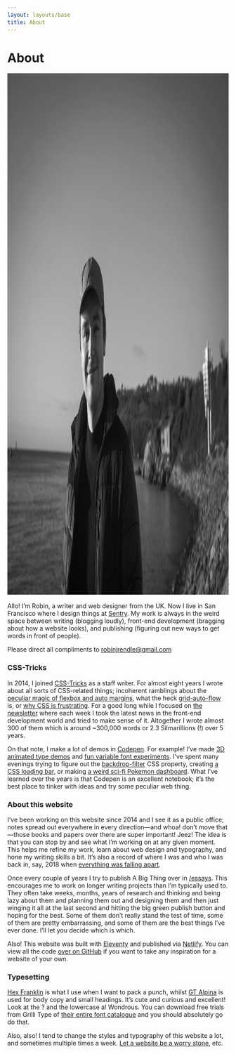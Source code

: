 ```yaml
---
layout: layouts/base
title: About
---
```


<h1 class="title">About</h1>

<img class="about-img" src="/images/me/robin-rendle-2.webp" alt="A photograph of me smiling at the camera, taken on a cold, sunny day on an outlook over the ocean. Plymouth, February 2022." width="2200" height="1188"/>

Allo! I’m Robin, a writer and web designer from the UK. Now I live in San Francisco where I design things at [Sentry](https://sentry.io). My work is always in the weird space between writing (blogging loudly), front-end development (bragging about how a website looks), and publishing (figuring out new ways to get words in front of people).

Please direct all compliments to robinjrendle@gmail.com

### CSS-Tricks

In 2014, I joined [CSS-Tricks](https://css-tricks.com/) as a staff writer. For almost eight years I wrote about all sorts of CSS-related things; incoherent ramblings about the [peculiar magic of flexbox and auto margins](https://css-tricks.com/the-peculiar-magic-of-flexbox-and-auto-margins/), what the heck [grid-auto-flow](https://css-tricks.com/grid-auto-flow-css-grid-flex-direction-flexbox/) is, or [why CSS is frustrating](https://css-tricks.com/why-is-css-frustrating/). For a good long while I focused on [the newsletter](https://css-tricks.com/newsletters/) where each week I took the latest news in the front-end development world and tried to make sense of it. Altogether I wrote almost 300 of them which is around ~300,000 words or 2.3 Silmarillions (!) over 5 years.

On that note, I make a lot of demos in [Codepen](https://codepen.io). For example! I’ve made [3D animated type demos](https://codepen.io/robinrendle/pen/mdMgVeM) and [fun variable font experiments](https://codepen.io/robinrendle/details/PomGKyG). I’ve spent many evenings trying to figure out the [backdrop-filter](https://codepen.io/robinrendle/pen/LmzLEL) CSS property, creating [a CSS loading bar](https://codepen.io/robinrendle/pen/wKqmbW), or making [a weird sci-fi Pokemon dashboard](https://codepen.io/robinrendle/pen/QBaLzv). What I’ve learned over the years is that Codepen is an excellent notebook; it’s the best place to tinker with ideas and try some peculiar web thing.

### About this website

I’ve been working on this website since 2014 and I see it as a public office; notes spread out everywhere in every direction—and whoa! don’t move that—those books and papers over there are super important! Jeez! The idea is that you can stop by and see what I’m working on at any given moment. This helps me refine my work, learn about web design and typography, and hone my writing skills a bit. It’s also a record of where I was and who I was back in, say, 2018 when [everything was falling apart](https://www.robinrendle.com/notes/potential-and-loss/).

Once every couple of years I try to publish A Big Thing over in [/essays](/essays). This encourages me to work on longer writing projects than I’m typically used to. They often take weeks, months, years of research and thinking and being lazy about them and planning them out and designing them and then just winging it all at the last second and hitting the big green publish button and hoping for the best. Some of them don’t really stand the test of time, some of them are pretty embarrassing, and some of them are the best things I’ve ever done. I’ll let you decide which is which.

Also! This website was built with [Eleventy](https://www.11ty.dev/) and published via [Netlify](https://netlify.com). You can view all the code [over on GitHub](https://github.com/robinrendle/robinrendle.com) if you want to take any inspiration for a website of your own.

### Typesetting

[Hex Franklin](https://www.futurefonts.xyz/hex/hex-franklin) is what I use when I want to pack a punch, whilst [GT Alpina](https://www.grillitype.com/typeface/gt-alpina) is used for body copy and small headings. It’s cute and curious and excellent! Look at the ? and the lowercase a! Wondrous. You can download free trials from Grilli Type of [their entire font catalogue](https://www.grillitype.com/free-trial-fonts) and you should absolutely go do that.

Also, also! I tend to change the styles and typography of this website a lot, and sometimes multiple times a week. [Let a website be a worry stone](https://ethanmarcotte.com/wrote/let-a-website-be-a-worry-stone/), etc.
